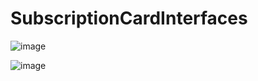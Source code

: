 # SubscriptionCardInterfaces

![image](https://github.com/user-attachments/assets/2251a6e7-dc5f-469b-84c7-cfcf35a64e51)

![image](https://github.com/user-attachments/assets/c450e07e-e4e4-4f48-8781-3a9b2ed2c12a)

